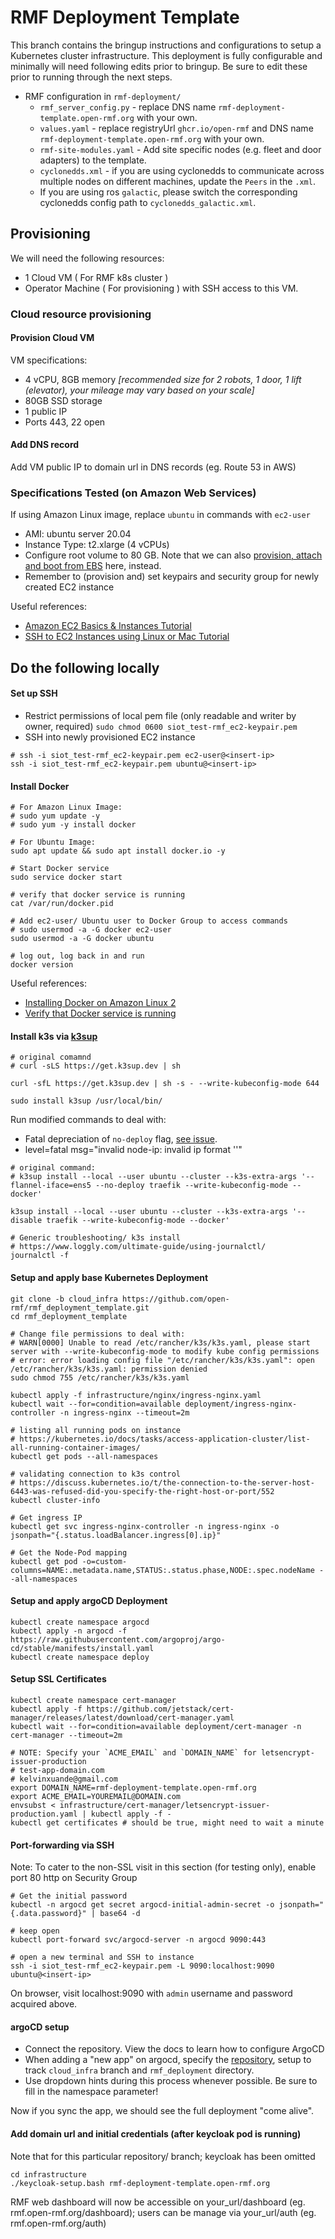 # RMF Deployment Template
This branch contains the bringup instructions and configurations to setup a Kubernetes cluster infrastructure.
This deployment is fully configurable and minimally will need following edits prior to bringup. Be sure to edit these prior to running through the next steps.
- RMF configuration in `rmf-deployment/`
    - `rmf_server_config.py` - replace DNS name `rmf-deployment-template.open-rmf.org` with your own.
    - `values.yaml` - replace registryUrl `ghcr.io/open-rmf` and DNS name `rmf-deployment-template.open-rmf.org` with your own.
    - `rmf-site-modules.yaml` - Add site specific nodes (e.g. fleet and door adapters) to the template.
    - `cyclonedds.xml` - if you are using cyclonedds to communicate across multiple nodes on different machines, update the `Peers` in the `.xml`.
    - If you are using ros `galactic`, please switch the corresponding cyclonedds config path to `cyclonedds_galactic.xml`.

## Provisioning
We will need the following resources:
* 1 Cloud VM ( For RMF k8s cluster )
* Operator Machine ( For provisioning ) with SSH access to this VM.

### Cloud resource provisioning

#### Provision Cloud VM
VM specifications:
- 4 vCPU, 8GB memory _[recommended size for 2 robots, 1 door, 1 lift (elevator), your mileage may vary based on your scale]_
- 80GB SSD storage
- 1 public IP
- Ports 443, 22 open

#### Add DNS record
Add VM public IP to domain url in DNS records (eg. Route 53 in AWS)

### Specifications Tested (on Amazon Web Services)

If using Amazon Linux image, replace `ubuntu` in commands with `ec2-user`
- AMI: ubuntu server 20.04
- Instance Type: t2.xlarge (4 vCPUs)
- Configure root volume to 80 GB. Note that we can also [provision, attach and boot from EBS](https://www.youtube.com/watch?v=pKA46UVy874) here, instead.
- Remember to (provision and) set keypairs and security group for newly created EC2 instance

Useful references:
- [Amazon EC2 Basics & Instances Tutorial](https://www.youtube.com/watch?v=iHX-jtKIVNA)
- [SSH to EC2 Instances using Linux or Mac Tutorial](https://www.youtube.com/watch?v=8UqtMcX_kg0)

## Do the following locally

#### Set up SSH
- Restrict permissions of local pem file (only readable and writer by owner, required)
`sudo chmod 0600 siot_test-rmf_ec2-keypair.pem` 
- SSH into newly provisioned EC2 instance
```
# ssh -i siot_test-rmf_ec2-keypair.pem ec2-user@<insert-ip>
ssh -i siot_test-rmf_ec2-keypair.pem ubuntu@<insert-ip>
```

#### Install Docker
```
# For Amazon Linux Image:
# sudo yum update -y
# sudo yum -y install docker

# For Ubuntu Image:
sudo apt update && sudo apt install docker.io -y

# Start Docker service
sudo service docker start

# verify that docker service is running
cat /var/run/docker.pid

# Add ec2-user/ Ubuntu user to Docker Group to access commands
# sudo usermod -a -G docker ec2-user
sudo usermod -a -G docker ubuntu

# log out, log back in and run
docker version
```
Useful references:
- [Installing Docker on Amazon Linux 2](https://stackoverflow.com/questions/53918841/how-to-install-docker-on-amazon-linux2)
- [Verify that Docker service is running](https://www.howtogeek.com/devops/how-to-check-if-the-docker-daemon-or-a-container-is-running/#:~:text=Another%20way%20to%20check%20for,and%20ready%20for%20CLI%20connections)

#### Install k3s via [k3sup](https://github.com/alexellis/k3sup)
```
# original comamnd
# curl -sLS https://get.k3sup.dev | sh

curl -sfL https://get.k3sup.dev | sh -s - --write-kubeconfig-mode 644

sudo install k3sup /usr/local/bin/
```
Run modified commands to deal with:
- Fatal depreciation of `no-deploy` flag, [see issue](https://github.com/k3s-io/k3s/issues/1160).
- level=fatal msg="invalid node-ip: invalid ip format ''"
```
# original command:
# k3sup install --local --user ubuntu --cluster --k3s-extra-args '--flannel-iface=ens5 --no-deploy traefik --write-kubeconfig-mode --docker'

k3sup install --local --user ubuntu --cluster --k3s-extra-args '--disable traefik --write-kubeconfig-mode --docker'

# Generic troubleshooting/ k3s install
# https://www.loggly.com/ultimate-guide/using-journalctl/
journalctl -f
```

#### Setup and apply base Kubernetes Deployment
```
git clone -b cloud_infra https://github.com/open-rmf/rmf_deployment_template.git
cd rmf_deployment_template

# Change file permissions to deal with:
# WARN[0000] Unable to read /etc/rancher/k3s/k3s.yaml, please start server with --write-kubeconfig-mode to modify kube config permissions 
# error: error loading config file "/etc/rancher/k3s/k3s.yaml": open /etc/rancher/k3s/k3s.yaml: permission denied
sudo chmod 755 /etc/rancher/k3s/k3s.yaml

kubectl apply -f infrastructure/nginx/ingress-nginx.yaml
kubectl wait --for=condition=available deployment/ingress-nginx-controller -n ingress-nginx --timeout=2m

# listing all running pods on instance
# https://kubernetes.io/docs/tasks/access-application-cluster/list-all-running-container-images/
kubectl get pods --all-namespaces

# validating connection to k3s control
# https://discuss.kubernetes.io/t/the-connection-to-the-server-host-6443-was-refused-did-you-specify-the-right-host-or-port/552
kubectl cluster-info

# Get ingress IP
kubectl get svc ingress-nginx-controller -n ingress-nginx -o jsonpath="{.status.loadBalancer.ingress[0].ip}"

# Get the Node-Pod mapping
kubectl get pod -o=custom-columns=NAME:.metadata.name,STATUS:.status.phase,NODE:.spec.nodeName --all-namespaces
```

#### Setup and apply argoCD Deployment
```
kubectl create namespace argocd
kubectl apply -n argocd -f https://raw.githubusercontent.com/argoproj/argo-cd/stable/manifests/install.yaml
kubectl create namespace deploy
```

#### Setup SSL Certificates
```
kubectl create namespace cert-manager
kubectl apply -f https://github.com/jetstack/cert-manager/releases/latest/download/cert-manager.yaml
kubectl wait --for=condition=available deployment/cert-manager -n cert-manager --timeout=2m

# NOTE: Specify your `ACME_EMAIL` and `DOMAIN_NAME` for letsencrypt-issuer-production
# test-app-domain.com
# kelvinxuande@gmail.com
export DOMAIN_NAME=rmf-deployment-template.open-rmf.org
export ACME_EMAIL=YOUREMAIL@DOMAIN.com
envsubst < infrastructure/cert-manager/letsencrypt-issuer-production.yaml | kubectl apply -f -
kubectl get certificates # should be true, might need to wait a minute
```

#### Port-forwarding via SSH
Note: To cater to the non-SSL visit in this section (for testing only), enable port 80 http on Security Group
```
# Get the initial password
kubectl -n argocd get secret argocd-initial-admin-secret -o jsonpath="{.data.password}" | base64 -d

# keep open
kubectl port-forward svc/argocd-server -n argocd 9090:443

# open a new terminal and SSH to instance 
ssh -i siot_test-rmf_ec2-keypair.pem -L 9090:localhost:9090 ubuntu@<insert-ip>
```
On browser, visit localhost:9090 with `admin` username and password acquired above.

#### argoCD setup
- Connect the repository. View the docs to learn how to configure ArgoCD
- When adding a "new app" on argocd, specify the [repository](https://github.com/open-rmf/rmf_deployment_template.git), setup to track `cloud_infra` branch and `rmf_deployment` directory.
- Use dropdown hints during this process whenever possible. Be sure to fill in the namespace parameter!

Now if you sync the app, we should see the full deployment "come alive".

#### Add domain url and initial credentials (after keycloak pod is running)
Note that for this particular repository/ branch; keycloak has been omitted
```
cd infrastructure
./keycloak-setup.bash rmf-deployment-template.open-rmf.org 
```
RMF web dashboard will now be accessible on your_url/dashboard (eg. rmf.open-rmf.org/dashboard); users can be manage via your_url/auth (eg. rmf.open-rmf.org/auth)
